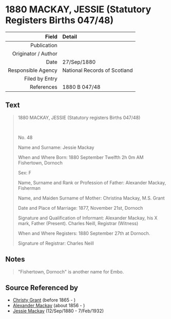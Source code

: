 ﻿---
layout: page
permalink: /sources/s16401912
---

# 1880 MACKAY, JESSIE (Statutory Registers Births 047/48)

Field | Detail
---:|:---
Publication | 
Originator / Author | 
Date | 27/Sep/1880
Responsible Agency | National Records of Scotland
Filed by Entry | 
References | 1880 B 047/48

## Text

> 1880 MACKAY, JESSIE (Statutory registers Births 047/48)
>
> <br/>
>
> No. 48
>
> Name and Surname: Jessie Mackay
>
> When and Where Born: 1880 September Twelfth 2h 0m AM Fishertown, Dornoch
>
> Sex: F
>
> Name, Surname and Rank or Profession of Father: Alexander Mackay, Fisherman
>
> Name, and Maiden Surname of Mother: Christina Mackay, M.S. Grant
>
> Date and Place of Marriage: 1877, November 21st, Dornoch
>
> Signature and Qualification of Informant: Alexander Mackay, his X mark, Father (Present). Charles Neill, Registrar (Witness)
>
> When and Where Registers: 1880 September 27th at Dornoch.
>
> Signature of Registrar: Charles Neill
>

## Notes

> "Fishertown, Dornoch" is another name for Embo.
>


## Source Referenced by

* [Christy Grant](../people/@i94200830@-christy-grant-b1865-d.md) (before 1865 - )
* [Alexander Mackay](../people/@i24272756@-alexander-mackay-b1856-d.md) (about 1856 - )
* [Jessie Mackay](../people/@i32677248@-jessie-mackay-b1880-9-12-d1932-2-7.md) (12/Sep/1880 - 7/Feb/1932)
